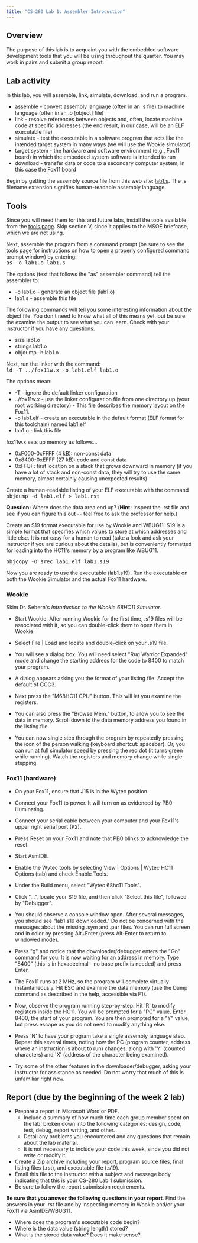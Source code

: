 ```yaml
---
title: "CS-280 Lab 1: Assembler Introduction"
---
```


## Overview

The purpose of this lab is to acquaint you with the embedded software development
tools that you will be using throughout the quarter.
You may work in pairs and submit a group report.

## Lab activity

In this lab, you will assemble, link, simulate, download, and run
a program.

* assemble - convert assembly language (often in an .s file)
  to machine language (often in an .o \[object\] file)
* link - resolve references between objects and, often,
  locate machine code at specific addresses (the end result, in
  our case, will be an ELF executable file)
* simulate - test the executable in a software program that
  acts like the intended target system in many ways (we
  will use the Wookie simulator)
* target system - the hardware and software environment (e.g., Fox11
  board) in which the embedded system software is intended to run
* download - transfer data or code to a secondary computer
  system, in this case the Fox11 board

Begin by getting the assembly source file from this web site:
<a href="lab1.s">lab1.s</a>.
The .s filename extension signifies human-readable assembly language.

## Tools

Since you will need them for this and future labs, install the tools available from the
<a href="tools/">tools page</a>. Skip section V, since it applies to the
MSOE briefcase, which we are not using.

Next, assemble the program from a command prompt (be sure to see the
tools page for instructions on how to open a properly configured command
prompt window) by entering:
<br><kbd>as -o lab1.o lab1.s</kbd>

The options (text that follows the "as" assembler command) tell the assembler 
to:

* -o lab1.o - generate an object file (lab1.o)
* lab1.s - assemble this file

The following commands will tell you some interesting information about the
object file.  You don't need to know what all of this means yet, but be sure
the examine the output to see what you can learn.  Check with your instructor
if you have any questions.

* size lab1.o
* strings lab1.o
* objdump -h lab1.o

Next, run the linker with the command:
<br><kbd>ld -T ../fox11w.x -o lab1.elf lab1.o</kbd>

The options mean:

* -T - ignore the default linker configuration
* ../fox11w.x - use the linker configuration file from one directory up (your root working directory) - This file describes the memory layout on the Fox11.
* -o lab1.elf - create an executable in the default format (ELF format for this toolchain) named lab1.elf
* lab1.o - link this file

fox11w.x sets up memory as follows...

* 0xF000-0xFFFF (4 kB): non-const data
* 0x8400-0xEFFF (27 kB): code and const data
* 0xFFBF: first location on a stack that grows downward in memory
      (if you have a lot of stack and non-const data, they will
      try to use the same memory, almost certainly causing
      unexpected results)

Create a human-readable listing of your ELF executable with the command 
<br/><kbd>objdump -d lab1.elf &gt; lab1.rst</kbd>

__Question:__ Where does the data area end up? (__Hint:__ Inspect the .rst file and
see if you can figure this out -- feel free to ask the professor for help.)

Create an S19 format executable for use by Wookie and WBUG11.
S19 is a simple format that specifies which values to store at which
addresses and little else.  It is not easy for a human to read (take a look
and ask your instructor if  you are curious about the details), but
is conveniently formatted for loading into the HC11's memory by a
program like WBUG11.

<kbd>objcopy -O srec lab1.elf lab1.s19</kbd>

Now you are ready to use the executable (lab1.s19). Run the
executable on both the Wookie Simulator and the actual Fox11
hardware.

### Wookie

Skim Dr. Sebern's *Introduction to the Wookie 68HC11 Simulator*.

* Start Wookie.  After running Wookie for
the first time, .s19 files will be associated with it, so you can double-click them to open them in Wookie.

* Select File | Load and locate and double-click on your .s19 file.

* You will see a dialog box. 
You will need select "Rug Warrior Expanded" mode and change the starting address for the
code to 8400 to match your program.

* A dialog appears asking you the format of your listing file.  Accept the default
of GCC3.

* Next press the
&quot;M68HC11 CPU&quot; button. This will let you examine the registers.

* You can also press the &quot;Browse Mem.&quot; button, to allow you to
see the data in memory. Scroll down to the data memory address you found in
the listing file.

* You can now single step through the program by
repeatedly pressing the icon of the person walking (keyboard shortcut: spacebar).
Or, you can run at full
simulator speed by pressing the red dot (it turns green while running).
Watch the registers and memory change while single stepping.

### Fox11 (hardware)

* On your Fox11, ensure that J15 is in the Wytec position.

* Connect your Fox11 to power.  It will turn on as evidenced by PB0 illuminating.

* Connect your serial cable between your computer and your Fox11's upper right serial port (P2).

* Press Reset on your Fox11 and note that PB0 blinks to acknowledge the reset.

* Start AsmIDE.

* Enable the Wytec tools by selecting View | Options | Wytec HC11 Options (tab) and check
Enable Tools.

* Under the Build menu, select "Wytec 68hc11 Tools".

* Click "...", locate your S19 file, and then click "Select this file", followed by "Debugger".

* You should observe a console window open.  After several messages, you should see "lab1.s19 downloaded."
Do not be concerned with the messages about the missing .sym and .par files.  You can 
run full screen and in color by pressing Alt+Enter (press Alt-Enter to return to 
windowed mode).

* Press "g" and notice that the downloader/debugger enters the "Go" command for you.  It is now waiting for
an address in memory.  Type "8400" (this is in hexadecimal - no base prefix is needed) and press Enter.

* The Fox11 runs at 2 MHz, so the program will complete virtually instantaneously.
Hit ESC and examine the data memory (use the Dump command as described in the help, accessible via F1).

* Now, observe the program running step-by-step.  Hit 'R' to modify registers inside the HC11.
You will be prompted for a "PC" value.  Enter 8400, the start of your program.  You are then
prompted for a "Y" value, but press escape as you do not need to modify anything else.

* Press 'N' to have your program take a single assembly language step.  Repeat this several times,
noting how the PC (program counter, address where an instruction is about to run) changes, along with
'Y' (counted characters) and 'X' (address of the character being examined).

* Try some of the other features in the downloader/debugger, asking your instructor for assistance
as needed.  Do not worry that much of this is unfamiliar right now.

## Report (due by the beginning of the week 2 lab)

* Prepare a report in Microsoft Word or PDF.
  * Include a summary of how much time each group member spent on
        the lab, broken down into the following categories: design,
        code, test, debug, report writing, and other.
  * Detail any problems you encountered and any questions
        that remain about the lab material.
  * It is not necessary to include your code this week, since you did
        not write or modify it.
* Create a Zip archive including your report, program source files,
      final listing files (.rst), and executable file (.s19).
* Email this file to the instructor with a subject and message
      body indicating that this is your CS-280 Lab 1 submission.
* Be sure to follow the report
      submission requirements.

__Be sure that you answer
the following questions in your report__.  Find the answers in your
.rst file and by inspecting memory in Wookie and/or your Fox11
via AsmIDE/WBUG11.

* Where does the program's executable code begin?
* Where is the data value (string length) stored?
* What is the stored data value?  Does it make sense?
